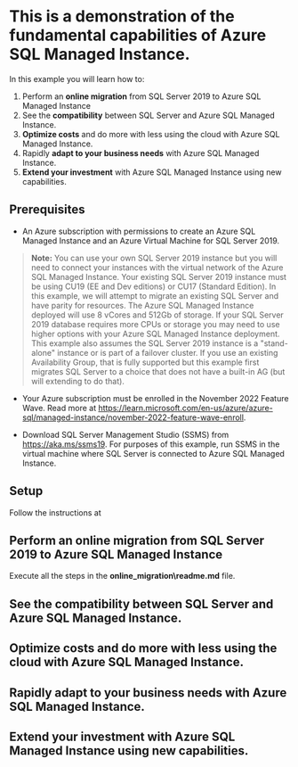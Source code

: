 # This is a demonstration of the fundamental capabilities of Azure SQL Managed Instance.

In this example you will learn how to:

1. Perform an **online migration** from SQL Server 2019 to Azure SQL Managed Instance
1. See the **compatibility** between SQL Server and Azure SQL Managed Instance.
1. **Optimize costs** and do more with less using the cloud with Azure SQL Managed Instance.
1. Rapidly **adapt to your business needs** with Azure SQL Managed Instance.
1. **Extend your investment** with Azure SQL Managed Instance using new capabilities.

## Prerequisites

- An Azure subscription with permissions to create an Azure SQL Managed Instance and an Azure Virtual Machine for SQL Server 2019.

> **Note:** You can use your own SQL Server 2019 instance but you will need to connect your instances with the virtual network of the Azure SQL Managed Instance. Your existing SQL Server 2019 instance must be using CU19 (EE and Dev editions) or CU17 (Standard Edition). In this example, we will attempt to migrate an existing SQL Server and have parity for resources. The Azure SQL Managed Instance deployed will use 8 vCores and 512Gb of storage. If your SQL Server 2019 database requires more CPUs or storage you may need to use higher options with your Azure SQL Managed Instance deployment. This example also assumes the SQL Server 2019 instance is a "stand-alone" instance or is part of a failover cluster. If you use an existing Availability Group, that is fully supported but this example first migrates SQL Server to a choice that does not have a built-in AG (but will extending to do that).

- Your Azure subscription must be enrolled in the November 2022 Feature Wave. Read more at <https://learn.microsoft.com/en-us/azure/azure-sql/managed-instance/november-2022-feature-wave-enroll>.

- Download SQL Server Management Studio (SSMS) from https://aka.ms/ssms19. For purposes of this example, run SSMS in the virtual machine where SQL Server is connected to Azure SQL Managed Instance.

## Setup

Follow the instructions at 

## Perform an online migration from SQL Server 2019 to Azure SQL Managed Instance

Execute all the steps in the **online_migration\readme.md** file.

## See the compatibility between SQL Server and Azure SQL Managed Instance.


## Optimize costs and do more with less using the cloud with Azure SQL Managed Instance.


## Rapidly adapt to your business needs with Azure SQL Managed Instance.


## Extend your investment with Azure SQL Managed Instance using new capabilities.